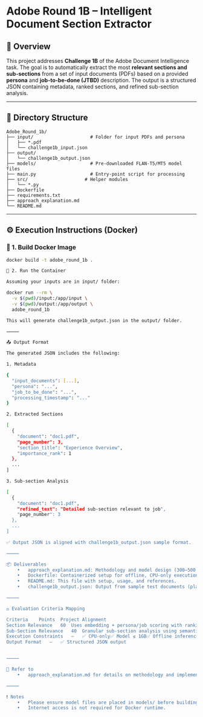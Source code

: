 # Adobe Round 1B – Intelligent Document Section Extractor

## 📝 Overview

This project addresses **Challenge 1B** of the Adobe Document Intelligence task. The goal is to automatically extract the most **relevant sections and sub-sections** from a set of input documents (PDFs) based on a provided **persona** and **job-to-be-done (JTBD)** description. The output is a structured JSON containing metadata, ranked sections, and refined sub-section analysis.

---

## 📂 Directory Structure

```
Adobe_Round_1b/
├── input/                     # Folder for input PDFs and persona
│   ├── *.pdf
│   └── challenge1b_input.json
├── output/
│   └── challenge1b_output.json
├── models/                    # Pre-downloaded FLAN-T5/MT5 model files
├── main.py                    # Entry-point script for processing
├── src/                     # Helper modules
│   └── *.py
├── Dockerfile
├── requirements.txt
├── approach_explanation.md
└── README.md
```
---

## ⚙️ Execution Instructions (Docker)

### 🔧 1. Build Docker Image

```bash
docker build -t adobe_round_1b .

🚀 2. Run the Container

Assuming your inputs are in input/ folder:

docker run --rm \
  -v $(pwd)/input:/app/input \
  -v $(pwd)/output:/app/output \
  adobe_round_1b

This will generate challenge1b_output.json in the output/ folder.

⸻

📤 Output Format

The generated JSON includes the following:

1. Metadata

{
  "input_documents": [...],
  "persona": "...",
  "job_to_be_done": "...",
  "processing_timestamp": "..."
}

2. Extracted Sections

[
  {
    "document": "doc1.pdf",
    "page_number": 3,
    "section_title": "Experience Overview",
    "importance_rank": 1
  },
  ...
]

3. Sub-section Analysis

[
  {
    "document": "doc1.pdf",
    "refined_text": "Detailed sub-section relevant to job",
    "page_number": 3
  },
  ...
]

✅ Output JSON is aligned with challenge1b_output.json sample format.

⸻

📦 Deliverables
	•	approach_explanation.md: Methodology and model design (300–500 words).
	•	Dockerfile: Containerized setup for offline, CPU-only execution.
	•	README.md: This file with setup, usage, and references.
	•	challenge1b_output.json: Output from sample test documents (placed in /output).

⸻

⚖️ Evaluation Criteria Mapping

Criteria	Points	Project Alignment
Section Relevance	60	Uses embedding + persona/job scoring with ranking logic
Sub-Section Relevance	40	Granular sub-section analysis using semantic refinement
Execution Constraints	—	✅ CPU-only✅ Model ≤ 1GB✅ Offline inference
Output Format	—	✅ Structured JSON output


⸻

📄 Refer to
	•	approach_explanation.md for details on methodology and implementation logic.

⸻

❗ Notes
	•	Please ensure model files are placed in models/ before building the Docker image.
	•	Internet access is not required for Docker runtime.
